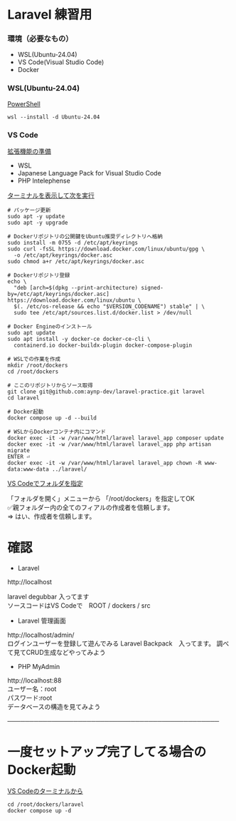 # Laravel 練習用

### 環境（必要なもの）
- WSL(Ubuntu-24.04)
- VS Code(Visual Studio Code)
- Docker

### WSL(Ubuntu-24.04)
<ins>PowerShell</ins>

```
wsl --install -d Ubuntu-24.04
```

### VS Code
<ins>拡張機能の準備</ins>

- WSL
- Japanese Language Pack for Visual Studio Code
- PHP Intelephense

<ins>ターミナルを表示して次を実行</ins>
```
# パッケージ更新
sudo apt -y update
sudo apt -y upgrade

# Dockerリポジトリの公開鍵をUbuntu推奨ディレクトリへ格納
sudo install -m 0755 -d /etc/apt/keyrings
sudo curl -fsSL https://download.docker.com/linux/ubuntu/gpg \
  -o /etc/apt/keyrings/docker.asc
sudo chmod a+r /etc/apt/keyrings/docker.asc

# Dockerリポジトリ登録
echo \
  "deb [arch=$(dpkg --print-architecture) signed-by=/etc/apt/keyrings/docker.asc]  https://download.docker.com/linux/ubuntu \
  $(. /etc/os-release && echo "$VERSION_CODENAME") stable" | \
  sudo tee /etc/apt/sources.list.d/docker.list > /dev/null

# Docker Engineのインストール
sudo apt update
sudo apt install -y docker-ce docker-ce-cli \
  containerd.io docker-buildx-plugin docker-compose-plugin

# WSLでの作業を作成
mkdir /root/dockers
cd /root/dockers

# ここのリポジトリからソース取得
git clone git@github.com:aynp-dev/laravel-practice.git laravel
cd laravel

# Docker起動
docker compose up -d --build

# WSLからDockerコンテナ内にコマンド
docker exec -it -w /var/www/html/laravel laravel_app composer update
docker exec -it -w /var/www/html/laravel laravel_app php artisan migrate
ENTER ⏎
docker exec -it -w /var/www/html/laravel laravel_app chown -R www-data:www-data ../laravel/
```

<ins>VS Codeでフォルダを指定 </ins>

「フォルダを開く」メニューから 「/root/dockers」を指定してOK  
✅親フォルダー内の全てのフィアルの作成者を信頼します。  
⇒ はい、作成者を信頼します。  




# 確認

- Laravel

http://localhost  
  
laravel degubbar 入ってます  
ソースコードはVS Codeで　ROOT / dockers / src

- Laravel 管理画面

http://localhost/admin/  
ログインユーザーを登録して遊んでみる
Laravel Backpack　入ってます。
調べて見てCRUD生成などやってみよう

- PHP MyAdmin

http://localhost:88  
ユーザー名：root  
パスワード:root  
データベースの構造を見てみよう

────────────────────────────────────────────────
# 一度セットアップ完了してる場合のDocker起動
<ins>VS Codeのターミナルから</ins>
```
cd /root/dockers/laravel
docker compose up -d
```
